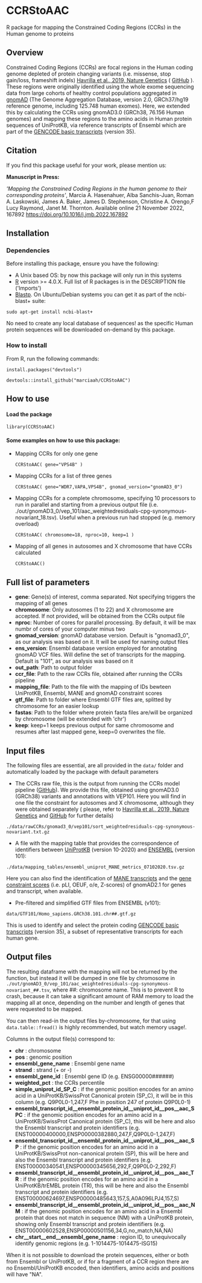 # CCRStoAAC

R package for mapping the Constrained Coding Regions (CCRs) in the Human genome to proteins


## Overview

Constrained Coding Regions (CCRs) are focal regions in the Human coding genome depleted of protein changing variants (i.e. missense, stop gain/loss, frameshift indels) [Havrilla et al., 2019, Nature Genetics](https://doi.org/10.1038%2Fs41588-018-0294-6) ( [GitHub](https://github.com/quinlan-lab/ccr) ). These regions were originally identified using the whole exome sequencing data from large cohorts of healthy control populations aggregated in [gnomAD](https://gnomad.broadinstitute.org/) (The Genome Aggregation Database, version 2.0, GRCh37/hg19 reference genome, including 125.748 human exomes). 
Here, we extended this by calculating the CCRs using gnomAD3.0 (GRCh38, 76.156  Human genomes) and mapping these regions to the amino acids in Human protein sequences of UniProtKB, via reference transcripts of Ensembl which are part of the [GENCODE basic transcripts](https://www.gencodegenes.org/human/) (version 35).


 

## Citation

If you find this package useful for your work, please mention us: 

**Manuscript in Press:**

*'Mapping the Constrained Coding Regions in the human genome to their corresponding proteins'*,
Marcia A. Hasenahuer, Alba Sanchis-Juan, Roman A. Laskowski, James A. Baker, James D. Stephenson, Christine A. Orengo,F Lucy Raymond, Janet M. Thornton.
Available online 21 November 2022, 167892
https://doi.org/10.1016/j.jmb.2022.167892

## Installation

### Dependencies

Before installing this package, ensure you have the following: 
  - A Unix based OS: by now this package will only run in this systems
  - [R](https://cran.r-project.org/) version >= 4.0.X. Full list of R packages is in the DESCRIPTION file ('Imports') 
  - [Blastp](https://blast.ncbi.nlm.nih.gov/Blast.cgi?CMD=Web&PAGE_TYPE=BlastDocs&DOC_TYPE=Download). On Ubuntu/Debian systems you can get it as part of the ncbi-blast+ suite:
  
  ``sudo apt-get install ncbi-blast+``
  
   No need to create any local database of sequences! as the specific Human protein sequences will be downloaded on-demand by this package.

### How to install

From R, run the following commands:
	
``install.packages("devtools")``

``devtools::install_github("marciaah/CCRStoAAC")``


## How to use

#### Load the package
 ``library(CCRStoAAC)``

#### Some examples on how to use this package:

- Mapping CCRs for only one gene
  
  ``CCRStoAAC( gene="VPS4B" )``
 
- Mapping CCRs for a list of three genes
 
  ``CCRStoAAC( gene="WDR7,VAPA,VPS4B", gnomad_version="gnomAD3_0")``

- Mapping CCRs for a complete chromosome, specifying 10 processors to run in parallel and starting from a previous
 output file (i.e. ./out/gnomAD3_0/vep_101/aac_weightedresiduals-cpg-synonymous-novariant_18.tsv). Useful when a previous run had stopped (e.g. memory overload)
 
  ``CCRStoAAC( chromosome=18, nproc=10, keep=1 )``

- Mapping of all genes in autosomes and X chromosome that have CCRs calculated
 
  ``CCRStoAAC()`` 


## Full list of parameters

- **gene**: Gene(s) of interest, comma separated. Not specifying triggers the mapping of all genes
- **chromosome**: Only autosomes (1 to 22) and X chromosome are accepted. If not provided, will be obtained from the CCRs output file 
- **nproc**: Number of cores for parallel processing. By default, it will be max numbr of cores of your computer minus two
- **gnomad_version**: gnomAD database version. Default is "gnomad3_0", as our analysis was based on it. It will be used for naming output files
- **ens_version**: Ensembl database version employed for annotating gnomAD VCF files. Will define the set of transcripts for the mapping. Default is "101", as our analysis was based on it
- **out_path**: Path to output folder
- **ccr_file**: Path to the raw CCRs file, obtained after running the CCRs pipeline
- **mapping_file**: Path to the file with the mapping of IDs bewteen UniProtKB, Ensembl, MANE and gnomAD constraint scores
- **gtf_file**: Path to folder where Ensembl GTF files are, splitted by chromosome for an easier lookup
- **fastas**: Path to the folder where protein fasta files are/will be organized by chromosome (will be extended with 'chr')
- **keep**: keep=1 keeps previous output for same chromosome and resumes after last mapped gene, keep=0 overwrites the file. 



## Input files

The following files are essential, are all provided in the ``data/`` folder and automatically loaded by the package with default parameters

  - The CCRs raw file, this is the output from running the CCRs model pipeline  ([GitHub](https://github.com/quinlan-lab/ccr)). We provide this file, obtained using gnomAD3.0 (GRCh38) variants and annotations with VEP101. Here you will find in one file the constraint for autosomes and X chromosome, although they were obtained separately ( please, refer to [Havrilla et al., 2019, Nature Genetics](https://doi.org/10.1038%2Fs41588-018-0294-6) and [GitHub](https://github.com/quinlan-lab/ccr) for further details) 
  
  ``./data/rawCCRs/gnomad3_0/vep101/sort_weightedresiduals-cpg-synonymous-novariant.txt.gz``

  - A file with the mapping table that provides the correspondence of identifiers between [UniProtKB](https://www.uniprot.org/) (version 10-2020) and [ENSEMBL](https://www.ensembl.org/index.html) (version 101):
  
  ``./data/mapping_tables/ensembl_uniprot_MANE_metrics_07102020.tsv.gz``
    
  Here you can also find the identification of [MANE transcripts](https://www.ncbi.nlm.nih.gov/refseq/MANE/) and the [gene constraint scores](https://gnomad.broadinstitute.org/help/constraint) (i.e. pLI, OEUF, o/e, Z-scores) of gnomAD2.1 for genes and transcript, when available.

  - Pre-filtered and simplified GTF files from ENSEMBL (v101):
  
  ``data/GTF101/Homo_sapiens.GRCh38.101.chr##.gtf.gz``
    
  This is used to identify and select the protein coding [GENCODE basic transcripts](https://www.gencodegenes.org/human/) (version 35), a subset of representative transcripts for each human gene.

## Output files

The resulting dataframe with the mapping will not be returned by the function, but instead it will be dumped in one file by chromosome in ``./out/gnomAD3_0/vep_101/aac_weightedresiduals-cpg-synonymous-novariant_##.tsv``, where ##: chromosome name. This is to prevent R to crash, because it can take a significant amount of RAM memory to load the mapping all at once, depending on the number and length of genes that were requested to be mapped.

You can then read-in the output files by-chromosome, for that using ``data.table::fread()`` is highly recommended, but watch memory usage!.

Columns in the output file(s) correspond to:
  
- **chr** : chromosome 
- **pos** : genomic position
- **ensembl_gene_name** : Ensembl gene name
- **strand** : strand (+ or -)
- **ensembl_gene_id** : Ensembl gene ID (e.g. ENSG00000######)
- **weighted_pct** : the CCRs percentile
- **simple_uniprot_id_SP_C** : if the genomic position encodes for an amino acid in a UniProtKB/SwissProt Canonical protein (SP_C), it will be in this column (e.g. Q9P0L0-1,247,F Phe in position 247 of protein Q9P0L0-1) 
- **ensembl_transcript_id__ensembl_protein_id__uniprot_id__pos__aac_SPC** : if the genomic position encodes for an amino acid in a UniProtKB/SwissProt Canonical protein (SP_C), this will be here and also the Ensembl transcript and protein identifiers (e.g. ENST00000400000,ENSP00000382880,247,F,Q9P0L0-1,247,F)
- **ensembl_transcript_id__ensembl_protein_id__uniprot_id__pos__aac_SP** : if the genomic position encodes for an amino acid in a UniProtKB/SwissProt non-canonical protein (SP), this will be here and also the Ensembl transcript and protein identifiers (e.g. ENST00000340541,ENSP00000345656,292,F,Q9P0L0-2,292,F)
- **ensembl_transcript_id__ensembl_protein_id__uniprot_id__pos__aac_TR** : if the genomic position encodes for an amino acid in a UniProtKB/trEMBL protein (TR), this will be here and also the Ensembl transcript and protein identifiers (e.g. ENST00000624697,ENSP00000485643,157,S,A0A096LPJ4,157,S)
- **ensembl_transcript_id__ensembl_protein_id__uniprot_id__pos__aac_NM** : if the genomic position encodes for an amino acid in a Ensembl protein that does not match in sequence (NM) with a UniProtKB protein, showing only Ensembl transcript and protein identifiers (e.g. ENST00000602528,ENSP00000501156,34,G,no_match,NA,NA)
- **chr__start__end__ensembl_gene_name** : region ID, to unequivocally identify genomic regions (e.g. 1-1014475-1014475-ISG15) 

When it is not possible to download the protein sequences, either or both from Ensembl or UniProtKB, or if for a fragment of a CCR region there are no Ensembl/UniProtKB encoded, then identifiers, amino acids and positions will have "NA".  



